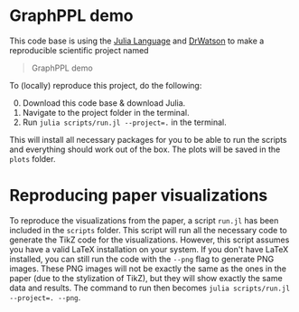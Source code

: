 # GraphPPL demo

This code base is using the [Julia Language](https://julialang.org/) and
[DrWatson](https://juliadynamics.github.io/DrWatson.jl/stable/)
to make a reproducible scientific project named
> GraphPPL demo

To (locally) reproduce this project, do the following:

0. Download this code base & download Julia. 
1. Navigate to the project folder in the terminal.
2. Run `julia scripts/run.jl --project=.` in the terminal.

This will install all necessary packages for you to be able to run the scripts and
everything should work out of the box. The plots will be saved in the `plots` folder.

# Reproducing paper visualizations

To reproduce the visualizations from the paper, a script `run.jl` has been included in the `scripts` folder. This script will run all the necessary code to generate the TikZ code for the visualizations. However, this script assumes you have a valid LaTeX installation on your system. If you don't have LaTeX installed, you can still run the code with the `--png` flag to generate PNG images. These PNG images will not be exactly the same as the ones in the paper (due to the stylization of TikZ), but they will show exactly the same data and results. The command to run then becomes `julia scripts/run.jl --project=. --png`.

